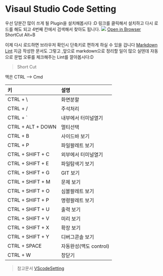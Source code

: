 # Visaul Studio Code Setting

우선 당분간 많이 쓰게 될 Plugin을 설치해봅시다 :D
링크를 클릭해서 설치하고 다시 로드를 해도 되고
4번째 칸에서 검색해서 찾아도 됩니다.
![](https://scontent-icn1-1.xx.fbcdn.net/v/t1.0-9/26195861_1575159619239811_8470409037178797483_n.jpg?oh=ded4be82ba01ea4d0f5d121c5e985490&oe=5AC131F9)
[Open in Browser](https://marketplace.visualstudio.com/items?itemName=techer.open-in-browser)
ShortCut Alt+B

이제 다시 로드하면 브라우저 확인시 단축키로 편하게 하실 수 있을 겁니다
[Markdown Lint](https://marketplace.visualstudio.com/items?itemName=DavidAnson.vscode-markdownlint)
지금 작성한 문서도 그렇고 ,앞으로 markdown으로 정리할 일이 많으 실텐데 자동으로 문법 오류를 체크해주는 Lint를 깔아봅시다:D

> Short Cut

맥은  CTRL --> Cmd

| 키                 | 설명               |
| :---------------- | :--------------- |
| CTRL + \          | 화면분할             |
| CTRL + /          | 주석처리             |
| CTRL + `          | 내부에서 터미널열기       |
| CTRL + ALT + DOWN | 멀티선택             |
| CTRL + B          | 사이드바 보기          |
| CTRL + P          | 파일팔레트 보기         |
| CTRL + SHIFT + C  | 외부에서 터미널열기       |
| CTRL + SHIFT + E  | 파일탐색기 보기         |
| CTRL + SHIFT + G  | GIT 보기           |
| CTRL + SHIFT + M  | 문제 보기            |
| CTRL + SHIFT + O  | 심볼팔레트 보기         |
| CTRL + SHIFT + P  | 명령팔레트 보기         |
| CTRL + SHIFT + U  | 출력 보기            |
| CTRL + SHIFT + V  | 미리 보기            |
| CTRL + SHIFT + X  | 확장 보기            |
| CTRL + SHIFT + Y  | 디버그콘솔 보기         |
| CTRL + SPACE      | 자동완성(맥도 control) |
| CTRL + W          | 창닫기              |

> 참고문서
[VScodeSetting](https://www.vobour.com/book/view/ppwoS3MxGzSs5LxsA)
